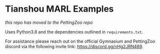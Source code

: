 # Tianshou MARL Examples

*this repo has moved to the PettingZoo repo*

Uses Python3.8 and the dependencies outlined in `requirements.txt`.

For assistance please reach out on the official Gymnasium and PettingZoo discord via the following invite link: https://discord.gg/nHg2JRN489.
